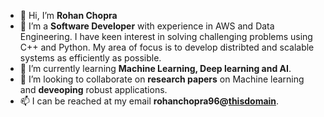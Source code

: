 - 👋 Hi, I’m **Rohan Chopra**
- 👀 I’m a **Software Developer** with experience in AWS and Data Engineering. I have keen interest in solving challenging problems using C++ and Python. My area of focus is to develop distribted and scalable systems as efficiently as possible. 
- 🌱 I’m currently learning **Machine Learning, Deep learning and AI**.
- 💞️ I’m looking to collaborate on **research papers** on Machine learning and **deveoping** robust applications.
- 📫 I can be reached at my email **rohanchopra96@[thisdomain](https://yahoo.com/)**.

<!---
rohnnie/rohnnie is a ✨ special ✨ repository because its `README.md` (this file) appears on your GitHub profile.
You can click the Preview link to take a look at your changes.
--->
